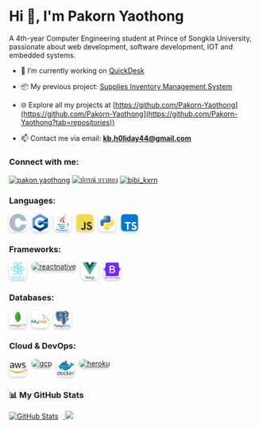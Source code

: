 <h1>Hi 👋, I'm Pakorn Yaothong</h1>
A 4th-year Computer Engineering student at Prince of Songkla University, passionate about  web development, software development, IOT and embedded systems.

- 🚀 I’m currently working on [QuickDesk](https://github.com/Pakorn-Yaothong/QuickDesk)

- 📦 My previous project: [Supplies Inventory Management System](https://github.com/ProjectDevTeams/Supplies-Inventory-Management-System)

- 🌐 Explore all my projects at [https://github.com/Pakorn-Yaothong](https://github.com/Pakorn-Yaothong](https://github.com/Pakorn-Yaothong?tab=repositories))

- 📫 Contact me via email: **kb.h0liday44@gmail.com**

<h3 align="left">Connect with me:</h3>
<p align="left">
<a href="https://linkedin.com/in/pakon yaothong" target="blank"><img align="center" src="https://raw.githubusercontent.com/rahuldkjain/github-profile-readme-generator/master/src/images/icons/Social/linked-in-alt.svg" alt="pakon yaothong" height="30" width="40" /></a>
<a href="https://www.facebook.com/blackeater.solokill/" target="blank"><img align="center" src="https://raw.githubusercontent.com/rahuldkjain/github-profile-readme-generator/master/src/images/icons/Social/facebook.svg" alt="ปกรณ์ ยาวทอง" height="30" width="40" /></a>
<a href="https://instagram.com/bibi_kxrn" target="blank"><img align="center" src="https://raw.githubusercontent.com/rahuldkjain/github-profile-readme-generator/master/src/images/icons/Social/instagram.svg" alt="bibi_kxrn" height="30" width="40" /></a>
</p>

<h3 align="left">Languages:</h3>
<p align="left" style="display: flex; flex-wrap: wrap; gap: 10px;">
  <a href="https://www.cprogramming.com/" target="_blank" rel="noreferrer">
    <img src="https://raw.githubusercontent.com/devicons/devicon/master/icons/c/c-original.svg" alt="c" width="35" height="35" style="border-radius: 8px; box-shadow: 0 2px 5px rgba(0, 0, 0, 0.2);"/>
  </a>
  <a href="https://www.w3schools.com/cpp/" target="_blank" rel="noreferrer">
    <img src="https://raw.githubusercontent.com/devicons/devicon/master/icons/cplusplus/cplusplus-original.svg" alt="cplusplus" width="35" height="35" style="border-radius: 8px; box-shadow: 0 2px 5px rgba(0, 0, 0, 0.2);"/>
  </a>
  <a href="https://www.java.com" target="_blank" rel="noreferrer">
    <img src="https://raw.githubusercontent.com/devicons/devicon/master/icons/java/java-original.svg" alt="java" width="35" height="35" style="border-radius: 8px; box-shadow: 0 2px 5px rgba(0, 0, 0, 0.2);"/>
  </a>
  <a href="https://developer.mozilla.org/en-US/docs/Web/JavaScript" target="_blank" rel="noreferrer">
    <img src="https://raw.githubusercontent.com/devicons/devicon/master/icons/javascript/javascript-original.svg" alt="javascript" width="35" height="35" style="border-radius: 8px; box-shadow: 0 2px 5px rgba(0, 0, 0, 0.2);"/>
  </a>
  <a href="https://www.python.org" target="_blank" rel="noreferrer">
    <img src="https://raw.githubusercontent.com/devicons/devicon/master/icons/python/python-original.svg" alt="python" width="35" height="35" style="border-radius: 8px; box-shadow: 0 2px 5px rgba(0, 0, 0, 0.2);"/>
  </a>
  <a href="https://www.typescriptlang.org/" target="_blank" rel="noreferrer">
    <img src="https://raw.githubusercontent.com/devicons/devicon/master/icons/typescript/typescript-original.svg" alt="typescript" width="35" height="35" style="border-radius: 8px; box-shadow: 0 2px 5px rgba(0, 0, 0, 0.2);"/>
  </a>
</p>

<h3 align="left">Frameworks:</h3>
<p align="left" style="display: flex; flex-wrap: wrap; gap: 10px;">
  <a href="https://reactjs.org/" target="_blank" rel="noreferrer">
    <img src="https://raw.githubusercontent.com/devicons/devicon/master/icons/react/react-original-wordmark.svg" alt="react" width="35" height="35" style="border-radius: 8px; box-shadow: 0 2px 5px rgba(0, 0, 0, 0.2);"/>
  </a>
  <a href="https://reactnative.dev/" target="_blank" rel="noreferrer">
    <img src="https://reactnative.dev/img/header_logo.svg" alt="reactnative" width="35" height="35" style="border-radius: 8px; box-shadow: 0 2px 5px rgba(0, 0, 0, 0.2);"/>
  </a>
  <a href="https://vuejs.org/" target="_blank" rel="noreferrer">
    <img src="https://raw.githubusercontent.com/devicons/devicon/master/icons/vuejs/vuejs-original-wordmark.svg" alt="vuejs" width="35" height="35" style="border-radius: 8px; box-shadow: 0 2px 5px rgba(0, 0, 0, 0.2);"/>
  </a>
  <a href="https://getbootstrap.com" target="_blank" rel="noreferrer">
    <img src="https://raw.githubusercontent.com/devicons/devicon/master/icons/bootstrap/bootstrap-plain-wordmark.svg" alt="bootstrap" width="35" height="35" style="border-radius: 8px; box-shadow: 0 2px 5px rgba(0, 0, 0, 0.2);"/>
  </a>
</p>

<h3 align="left">Databases:</h3>
<p align="left" style="display: flex; flex-wrap: wrap; gap: 10px;">
  <a href="https://www.mongodb.com/" target="_blank" rel="noreferrer">
    <img src="https://raw.githubusercontent.com/devicons/devicon/master/icons/mongodb/mongodb-original-wordmark.svg" alt="mongodb" width="35" height="35" style="border-radius: 8px; box-shadow: 0 2px 5px rgba(0, 0, 0, 0.2);"/>
  </a>
  <a href="https://www.mysql.com/" target="_blank" rel="noreferrer">
    <img src="https://raw.githubusercontent.com/devicons/devicon/master/icons/mysql/mysql-original-wordmark.svg" alt="mysql" width="35" height="35" style="border-radius: 8px; box-shadow: 0 2px 5px rgba(0, 0, 0, 0.2);"/>
  </a>
  <a href="https://www.postgresql.org" target="_blank" rel="noreferrer">
    <img src="https://raw.githubusercontent.com/devicons/devicon/master/icons/postgresql/postgresql-original-wordmark.svg" alt="postgresql" width="35" height="35" style="border-radius: 8px; box-shadow: 0 2px 5px rgba(0, 0, 0, 0.2);"/>
  </a>
</p>

<h3 align="left">Cloud & DevOps:</h3>
<p align="left" style="display: flex; flex-wrap: wrap; gap: 10px;">
  <a href="https://aws.amazon.com" target="_blank" rel="noreferrer">
    <img src="https://raw.githubusercontent.com/devicons/devicon/master/icons/amazonwebservices/amazonwebservices-original-wordmark.svg" alt="aws" width="35" height="35" style="border-radius: 8px; box-shadow: 0 2px 5px rgba(0, 0, 0, 0.2);"/>
  </a>
  <a href="https://cloud.google.com" target="_blank" rel="noreferrer">
    <img src="https://www.vectorlogo.zone/logos/google_cloud/google_cloud-icon.svg" alt="gcp" width="35" height="35" style="border-radius: 8px; box-shadow: 0 2px 5px rgba(0, 0, 0, 0.2);"/>
  </a>
  <a href="https://www.docker.com/" target="_blank" rel="noreferrer">
    <img src="https://raw.githubusercontent.com/devicons/devicon/master/icons/docker/docker-original-wordmark.svg" alt="docker" width="35" height="35" style="border-radius: 8px; box-shadow: 0 2px 5px rgba(0, 0, 0, 0.2);"/>
  </a>
  <a href="https://heroku.com" target="_blank" rel="noreferrer">
    <img src="https://www.vectorlogo.zone/logos/heroku/heroku-icon.svg" alt="heroku" width="35" height="35" style="border-radius: 8px; box-shadow: 0 2px 5px rgba(0, 0, 0, 0.2);"/>
  </a>
</p>


<h3> 📊 My GitHub Stats </h3>
<p style="display: flex;">
  <a href="https://github.com/Pakorn-Yaothong">
    <img src="https://github-readme-stats.vercel.app/api?username=Pakorn-Yaothong&show_icons=true&count_private=true&hide_border=true&title_color=0891b2&text_color=ffffff&icon_color=0891b2&bg_color=1c1917" alt="GitHub Stats" style="margin-right: 10px;"/>
    <img src="https://github-readme-stats.vercel.app/api/top-langs/?username=Pakorn-Yaothong&layout=compact&theme=dark&hide_border=true" width="420"/>
  </a>
</p>

